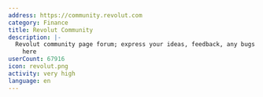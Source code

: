 ```yaml
---
address: https://community.revolut.com
category: Finance
title: Revolut Community
description: |-
  Revolut community page forum; express your ideas, feedback, any bugs and experiences
    here
userCount: 67916
icon: revolut.png
activity: very high
language: en
---
```


